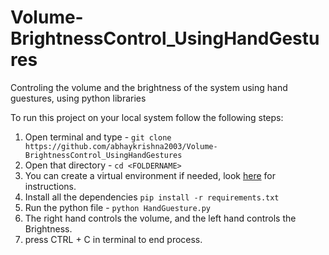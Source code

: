 # Volume-BrightnessControl_UsingHandGestures
Controling the volume and the brightness of the system using hand guestures, using python libraries 

To run this project on your local system follow the following steps:

1. Open terminal and type - ```git clone https://github.com/abhaykrishna2003/Volume-BrightnessControl_UsingHandGestures```
2. Open that directory - ```cd <FOLDERNAME>```
3. You can create a virtual environment if needed, look [here](https://docs.python.org/3/library/venv.html) for instructions.
4. Install all the dependencies ```pip install -r requirements.txt```
5. Run the python file - ```python HandGuesture.py```
6. The right hand controls the volume, and the left hand controls the Brightness.
7. press CTRL + C in terminal to end process.

